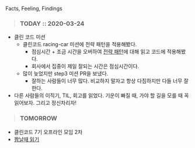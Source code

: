 Facts, Feeling, Findings

> ### TODAY :: 2020-03-24

* 클린 코드 미션
    * 클린코드 racing-car 미션에 전략 패턴을 적용해봤다. 
        * 점심시간 + 조금 시간을 오버하여 [전략 패턴](https://victorydntmd.tistory.com/292)에 대해 읽고 코드에 적용해봤다.
        * 회사에서 집중이 제일 잘되는 시간은 점심시간이다. 
    * 많이 늦었지만 step3 미션 PR을 보냈다.
        * 잘하는 사람들이 너무 많다. 비교하지 말자고 항상 다짐하지만 다들 너무 잘한다.
* 다른 사람들의 이직기, TIL, 회고를 읽었다. 기운이 빠질 때, 가야 할 길을 모를 때 꼭 읽어보자. 그리고 정신차리자!

> ### TOMORROW

* 클린코드 7기 오프라인 모임 2차
* [짬날때 읽기](http://blog.devjoshua.me/2017/12/28/171228-2017%EB%85%84%ED%9A%8C%EA%B3%A0/)
